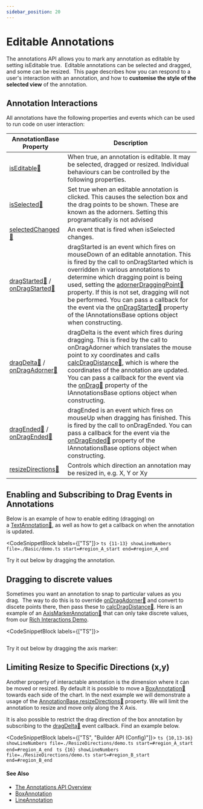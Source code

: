 ```yaml
---
sidebar_position: 20
---
```


# Editable Annotations

The annotations API allows you to mark any annotation as editable by setting isEditable true.  Editable annotations can be selected and dragged, and some can be resized.  This page describes how you can respond to a user's interaction with an annotation, and how to **customise the style of the selected view** of the annotation.

Annotation Interactions
-----------------------

All annotations have the following properties and events which can be used to run code on user interaction:

| **AnnotationBase Property** | **Description** |
|----------------------------|-----------------|
| [isEditable:blue_book:](https://www.scichart.com/documentation/js/current/typedoc/classes/annotationbase.html#iseditable) | When true, an annotation is editable. It may be selected, dragged or resized. Individual behaviours can be controlled by the following properties. |
| [isSelected:blue_book:](https://www.scichart.com/documentation/js/current/typedoc/classes/annotationbase.html#isselected) | Set true when an editable annotation is clicked. This causes the selection box and the drag points to be shown. These are known as the adorners. Setting this programatically is not advised |
| [selectedChanged:blue_book:](https://www.scichart.com/documentation/js/current/typedoc/classes/annotationbase.html#selectedchanged) | An event that is fired when isSelected changes. |
| [dragStarted:blue_book:](https://www.scichart.com/documentation/js/current/typedoc/classes/annotationbase.html#dragstarted) / [onDragStarted:blue_book:](https://www.scichart.com/documentation/js/current/typedoc/classes/annotationbase.html#ondragstarted) | dragStarted is an event which fires on mouseDown of an editable annotation. This is fired by the call to onDragStarted which is overridden in various annotations to determine which dragging point is being used, setting the [adornerDraggingPoint:blue_book:](https://www.scichart.com/documentation/js/current/typedoc/classes/annotationbase.html#adornerdraggingpoint) property. If this is not set, dragging will not be performed. You can pass a callback for the event via the [onDragStarted:blue_book:](https://www.scichart.com/documentation/js/current/typedoc/interfaces/iannotationbaseoptions.html#ondragstarted) property of the IAnnotationsBase options object when constructing. |
| [dragDelta:blue_book:](https://www.scichart.com/documentation/js/current/typedoc/classes/annotationbase.html#dragdelta) / [onDragAdorner:blue_book:](https://www.scichart.com/documentation/js/current/typedoc/classes/annotationbase.html#onDragAdorner) | dragDelta is the event which fires during dragging. This is fired by the call to onDragAdorner which translates the mouse point to xy coordinates and calls [calcDragDistance:blue_book:](https://www.scichart.com/documentation/js/current/typedoc/classes/annotationbase.html#calcdragdistance), which is where the coordinates of the annotation are updated. You can pass a callback for the event via the [onDrag:blue_book:](https://www.scichart.com/documentation/js/current/typedoc/interfaces/iannotationbaseoptions.html#ondrag) property of the IAnnotationsBase options object when constructing. |
| [dragEnded:blue_book:](https://www.scichart.com/documentation/js/current/typedoc/classes/annotationbase.html#dragended) / [onDragEnded:blue_book:](https://www.scichart.com/documentation/js/current/typedoc/classes/annotationbase.html#onDragEnded) | dragEnded is an event which fires on mouseUp when dragging has finished. This is fired by the call to onDragEnded. You can pass a callback for the event via the [onDragEnded:blue_book:](https://www.scichart.com/documentation/js/current/typedoc/interfaces/iannotationbaseoptions.html#ondragended) property of the IAnnotationsBase options object when constructing. |
| [resizeDirections:blue_book:](https://www.scichart.com/documentation/js/current/typedoc/classes/annotationbase.html#resizedirections) | Controls which direction an annotation may be resized in, e.g. X, Y or Xy |

Enabling and Subscribing to Drag Events in Annotations
------------------------------------------------------

Below is an example of how to enable editing (dragging) on a [TextAnnotation:blue_book:](https://www.scichart.com/documentation/js/current/typedoc/classes/textannotation.html), as well as how to get a callback on when the annotation is updated.

<CodeSnippetBlock labels={["TS"]}>
    ```ts {11-13} showLineNumbers file=./Basic/demo.ts start=#region_A_start end=#region_A_end
    ```
</CodeSnippetBlock>

Try it out below by dragging the annotation.

<LiveDocSnippet name="./Basic/demo" />

Dragging to discrete values
---------------------------

Sometimes you want an annotation to snap to particular values as you drag.  The way to do this is to override [onDragAdorner:blue_book:](https://www.scichart.com/documentation/js/current/typedoc/classes/annotationbase.html#ondragadorner) and convert to discete points there, then pass these to [calcDragDistance:blue_book:](https://www.scichart.com/documentation/js/current/typedoc/classes/annotationbase.html#calcdragdistancecalcDragDistance). Here is an example of an [AxisMarkerAnnotation:blue_book:](https://www.scichart.com/documentation/js/current/typedoc/classes/axismarkerannotation.html) that can only take discrete values, from our [Rich Interactions Demo](https://www.scichart.com/example/javascript-chart/javascript-heatmap-interactions/).

<CodeSnippetBlock labels={["TS"]}>
```ts {} showLineNumbers file=./DiscreteAxisMarker/demo.ts start=#region_A_start end=#region_A_end
```
</CodeSnippetBlock>

Try it out below by dragging the axis marker:

<LiveDocSnippet name="./DiscreteAxisMarker/demo" />

Limiting Resize to Specific Directions (x,y)
--------------------------------------------

Another property of interactable annotation is the dimension where it can be moved or resized. By default it is possible to move a [BoxAnnotation:blue_book:](https://www.scichart.com/documentation/js/current/typedoc/classes/boxannotation.html) towards each side of the chart. In the next example we will demonstrate a usage of the [AnnotationBase.resizeDirections:blue_book:](https://www.scichart.com/documentation/js/current/typedoc/classes/annotationbase.html#resizedirections) property. We will limit the annotation to resize and move only along the X Axis.

It is also possible to restrict the drag direction of the box annotation by subscribing to the [dragDelta:blue_book:](https://www.scichart.com/documentation/js/current/typedoc/classes/annotationbase.html#dragdelta) event callback. Find an example below.

<CodeSnippetBlock labels={["TS", "Builder API (Config)"]}>
    ```ts {10,13-16} showLineNumbers file=./ResizeDirections/demo.ts start=#region_A_start end=#region_A_end
    ```
    ```ts {16} showLineNumbers file=./ResizeDirections/demo.ts start=#region_B_start end=#region_B_end
    ```
</CodeSnippetBlock>

#### See Also

* [The Annotations API Overview](/2d-charts/annotations-api/annotations-api-overview)
* [BoxAnnotation](/2d-charts/annotations-api/box-annotation)
* [LineAnnotation](/2d-charts/annotations-api/line-annotation)